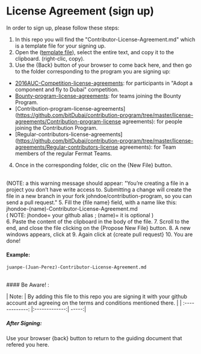 # License Agreement (sign up)

In order to sign up, please follow these steps:

1. In this repo you will find the "Contributor-License-Agreement.md" which is a template file for your signing up. 
2. Open the ([template file](https://github.com/bitDubai/contribution-program/blob/master/license-agreements/Contributor-License-Agreement.md)), select the entire text, and copy it to the clipboard. (right-clic, copy).
3. Use the {Back} button of your browser to come back here, and then go to the folder corresponding to the program you are signing up:

*	[2016AUC-Competition-license-agreements](https://github.com/bitDubai/contribution-program/tree/master/license-agreements/2016AUC-license-agreements): for participants in "Adopt a component and fly to Dubai" competition.
*	[Bounty-program-license-agreements](https://github.com/bitDubai/contribution-program/tree/master/license-agreements/Bounty-program-license-agreements): for teams joining the Bounty Program.
*	[Contribution-program-license-agreements](https://github.com/bitDubai/contribution-program/tree/master/license-agreements/Contribution-program-license agreements): for people joining the Contribution Program.
*	[Regular-contributors-license-agreements](https://github.com/bitDubai/contribution-program/tree/master/license-agreements/Regular-contributors-license agreements): for Team members of the regular Fermat Teams.
4. Once in the corresponding folder, clic on the {New File} button.
<br>
(NOTE: a this warning message should appear:
	"You’re creating a file in a project you don’t have write access to. Submitting a change will create the file in a new branch in your fork johndoe/contribution-program, so you can send a pull request."
5. Fill the {file name} field, with a name like this: jhondoe-(name)-Contributor-License-Agreement.md
<br>
( NOTE: jhondoe= your github alias ; (name)= it is optional )
<br>
6. Paste the content of the clipboard in the body of the file.
7. Scroll to the end, and close the file clicking on the {Propose New File} button.
8. A new windows appears, click at 
9. Again click at {create pull request}
10. You are done!
<br>

#### Example: 

```shell
juanpe-(Juan-Perez)-Contributor-License-Agreement.md
```

<br>
#### Be Aware! : 

| Note:        | By adding this file to this repo you are signing it with your github account and agreeing on the terms and conditions mentioned there.            | 
| :-------------: |:-------------:| -----:|
<br>
##### After Signing: 

Use your browser {back} button to return to the guiding document that refered you here.

